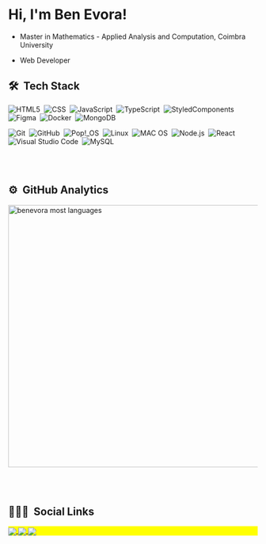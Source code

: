 <h1 align="left">Hi, I'm Ben Evora!</h1>


- Master in Mathematics - Applied Analysis and Computation, Coimbra University
  
- Web Developer 



## 🛠 &nbsp;Tech Stack
![HTML5](https://img.shields.io/badge/-HTML5-222222?style=flat&logo=html5)&nbsp;
![CSS](https://img.shields.io/badge/-CSS-222222?style=flat&logo=CSS3&logoColor=1572B6)&nbsp;
![JavaScript](https://img.shields.io/badge/-JavaScript-222222?style=flat&logo=javascript)&nbsp;
![TypeScript](https://img.shields.io/badge/-TypeScript-222222?style=flat&logo=typescript)&nbsp;
![StyledComponents](https://img.shields.io/badge/-StyledComponents-222222?style=flat&logo=styled-components)&nbsp;
![Figma](https://img.shields.io/badge/-Figma-222222?style=flat&logo=Figma)&nbsp;
![Docker](https://img.shields.io/badge/-Docker-222222?style=flat&logo=Docker)&nbsp;
![MongoDB](https://img.shields.io/badge/-MongoDB-222222?style=flat&logo=mongodb)&nbsp;

![Git](https://img.shields.io/badge/-Git-222222?style=flat&logo=git&logoColor=F05032)&nbsp;
![GitHub](https://img.shields.io/badge/-GitHub-222222?style=flat&logo=github)&nbsp;
![Pop!_OS](https://img.shields.io/badge/Pop!_OS-222222?style=flat&logo=Pop!_OS&logoColor=48B9C7)&nbsp;
![Linux](https://img.shields.io/badge/-Linux-222222?style=flat&logo=linux)&nbsp;
![MAC OS](https://img.shields.io/badge/mac%20os-222222?style=flat&logo=apple&logoColor=white)&nbsp;
![Node.js](https://img.shields.io/badge/-Node.js-222222?style=flat&logo=node.js)&nbsp;
![React](https://img.shields.io/badge/-React-222222?style=flat&logo=React)&nbsp;
![Visual Studio Code](https://img.shields.io/badge/-Visual%20Studio%20Code-222222?style=flat&logo=visual-studio-code&logoColor=007ACC)&nbsp;
![MySQL](https://img.shields.io/badge/MySQL-222222?style=flat&logo=mysql&logoColor=007ACC)&nbsp;

<br><br>

## ⚙️ &nbsp;GitHub Analytics

<p align="left">
<img width="530em" src="https://github-readme-stats.vercel.app/api/top-langs/?username=benevora&layout=compact&theme=vision-friendly-dark" alt="benevora most languages"/>
</P>

<br><br>

## 👨🏽‍🦲 &nbsp;Social Links
<p align="left" style="background:yellow">
  <a href="https://github.com/benevora" alt="GitHub">
    <img align="center" src="https://img.shields.io/badge/-benevora-222222?style=flat-square&logo=Github&logoColor=white" />
  </a>
  <a href="https://www.linkedin.com/in/ben-evora-26a385207/" alt="LinkedIn">
    <img align="center" src="https://img.shields.io/badge/-benevora-222222?style=flat-square&logo=Linkedin&logoColor=white" />
  </a>
  <a href="https://www.instagram.com/benevora/" alt="Instagram">
    <img align="center" src="https://img.shields.io/badge/-benevora-222222?style=flat&logo=instagram" />
  </a>
</p>
